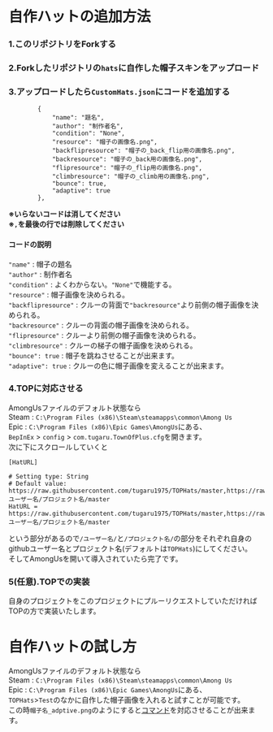 # 自作ハットの追加方法
### 1.このリポジトリをForkする
### 2.Forkしたリポジトリの`hats`に自作した帽子スキンをアップロード
### 3.アップロードしたら`CustomHats.json`にコードを追加する
```
        {
            "name": "題名",
            "author": "制作者名",
            "condition": "None",
            "resource": "帽子の画像名.png",
            "backflipresource": "帽子の_back_flip用の画像名.png",
            "backresource": "帽子の_back用の画像名.png",
            "flipresource": "帽子の_flip用の画像名.png",
            "climbresource": "帽子の_climb用の画像名.png",
            "bounce": true,
            "adaptive": true
        },
```  
**※いらないコードは消してください**  
**※`,`を最後の行では削除してください**
#### コードの説明
`"name"` : 帽子の題名  
`"author"` : 制作者名  
`"condition"` : よくわからない。`"None"`で機能する。  
`"resource"` : 帽子画像を決められる。  
`"backflipresource"` : クルーの背面で`"backresource"`より前側の帽子画像を決められる。  
`"backresource"` : クルーの背面の帽子画像を決められる。  
`"flipresource"` : クルーより前側の帽子画像を決められる。  
`"climbresource"` : クルーの梯子の帽子画像を決められる。  
`"bounce": true` : 帽子を跳ねさせることが出来ます。  
`"adaptive": true` : クルーの色に帽子画像を変えることが出来ます。
### 4.TOPに対応させる
AmongUsファイルのデフォルト状態なら  
Steam : `C:\Program Files (x86)\Steam\steamapps\common\Among Us`  
Epic : `C:\Program Files (x86)\Epic Games\AmongUs`にある、  
`BepInEx` > `config` > `com.tugaru.TownOfPlus.cfg`を開きます。  
次に下にスクロールしていくと
```
[HatURL]

# Setting type: String
# Default value: https://raw.githubusercontent.com/tugaru1975/TOPHats/master,https://raw.githubusercontent.com/ユーザー名/プロジェクト名/master
HatURL = https://raw.githubusercontent.com/tugaru1975/TOPHats/master,https://raw.githubusercontent.com/ユーザー名/プロジェクト名/master
```  
という部分があるので`/ユーザー名/`と`/プロジェクト名/`の部分をそれぞれ自身のgithubユーザー名とプロジェクト名(デフォルトは`TOPHats`)にしてください。  
そしてAmongUsを開いて導入されていたら完了です。
### 5(任意).TOPでの実装
自身のプロジェクトをこのプロジェクトにプルーリクエストしていただければTOPの方で実装いたします。
# 自作ハットの試し方
AmongUsファイルのデフォルト状態なら  
Steam : `C:\Program Files (x86)\Steam\steamapps\common\Among Us`  
Epic : `C:\Program Files (x86)\Epic Games\AmongUs`にある、  
`TOPHats`>`Test`のなかに自作した帽子画像を入れると試すことが可能です。  
この時`帽子名_adptive.png`のようにすると[コマンド](#コードの説明)を対応させることが出来ます。
